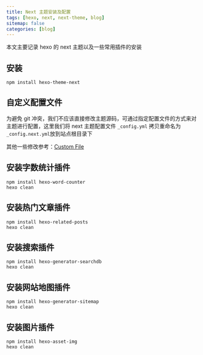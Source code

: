 ```yaml
---
title: Next 主题安装及配置
tags: [hexo, next, next-theme, blog]
sitemap: false
categories: [blog]
---
```


本文主要记录 hexo 的 next 主题以及一些常用插件的安装

<!-- more -->

## 安装

```shell
npm install hexo-theme-next
```

## 自定义配置文件

为避免 git 冲突，我们不应该直接修改主题源码，可通过指定配置文件的方式来对主题进行配置，这里我们将 next 主题配置文件 `_config.yml` 拷贝重命名为 `_config.next.yml`放到站点根目录下

其他一些修改参考：[Custom File](https://theme-next.js.org/docs/advanced-settings/custom-files.html)

## 安装字数统计插件

```shell
npm install hexo-word-counter
hexo clean
```

## 安装热门文章插件

```shell
npm install hexo-related-posts
hexo clean
```

## 安装搜索插件

```shell
npm install hexo-generator-searchdb
hexo clean
```

## 安装网站地图插件

```shell
npm install hexo-generator-sitemap
hexo clean
```

## 安装图片插件
```shell
npm install hexo-asset-img
hexo clean
```

